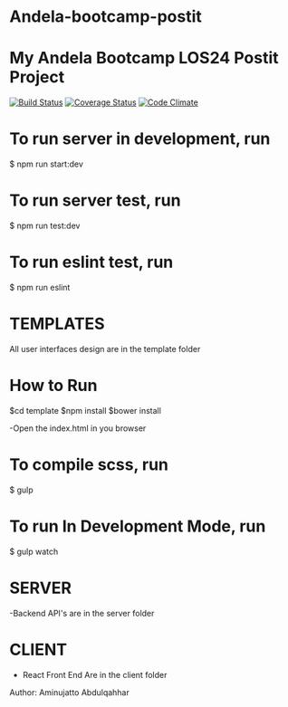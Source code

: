 Andela-bootcamp-postit
=============
# My Andela Bootcamp LOS24 Postit Project
[![Build Status](https://travis-ci.org/jattoabdul/andela-bootcamp-postit.svg?branch=master)](https://travis-ci.org/jattoabdul/andela-bootcamp-postit)
[![Coverage Status](https://coveralls.io/repos/github/jattoabdul/andela-bootcamp-postit/badge.svg?branch=master)](https://coveralls.io/github/jattoabdul/andela-bootcamp-postit?branch=master)
[![Code Climate](https://codeclimate.com/github/jattoabdul/andela-bootcamp-postit)](https://codeclimate.com/github/jattoabdul/andela-bootcamp-postit)

# To run server in development, run
$ npm run start:dev

# To run server test, run
$ npm run test:dev

# To run eslint test, run
$ npm run eslint

# TEMPLATES
All user interfaces design are in the template folder

# How to Run
$cd template
$npm install
$bower install

-Open the index.html in you browser

# To compile scss, run
$ gulp

# To run In Development Mode, run
$ gulp watch


# SERVER
-Backend API's are in the server folder



# CLIENT
- React Front End Are in the client folder


Author: Aminujatto Abdulqahhar